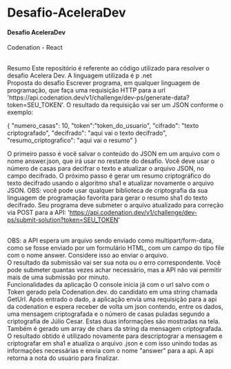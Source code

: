 # Desafio-AceleraDev

#### Desafio AceleraDev
Codenation - React 

</br>
Resumo
Este repositório é referente ao código utilizado para resolver o desafio Acelera Dev. A linguagem utilizada é p .net 

</br>
Proposta do desafio
Escrever programa, em qualquer linguagem de programação, que faça uma requisição HTTP para a url 'https://api.codenation.dev/v1/challenge/dev-ps/generate-data?token=SEU_TOKEN'. O resultado da requisição vai ser um JSON conforme o exemplo:

{
	"numero_casas": 10,
	"token":"token_do_usuario",
	"cifrado": "texto criptografado",
	"decifrado": "aqui vai o texto decifrado",
	"resumo_criptografico": "aqui vai o resumo"
}

O primeiro passo é você salvar o conteúdo do JSON em um arquivo com o nome answer.json, que irá usar no restante do desafio. Você deve usar o número de casas para decifrar o texto e atualizar o arquivo JSON, no campo decifrado. O próximo passo é gerar um resumo criptográfico do texto decifrado usando o algoritmo sha1 e atualizar novamente o arquivo JSON. OBS: você pode usar qualquer biblioteca de criptografia da sua linguagem de programação favorita para gerar o resumo sha1 do texto decifrado. Seu programa deve submeter o arquivo atualizado para correção via POST para a API: 'https://api.codenation.dev/v1/challenge/dev-ps/submit-solution?token=SEU_TOKEN'

</br>
OBS: a API espera um arquivo sendo enviado como multipart/form-data, como se fosse enviado por um formulário HTML, com um campo do tipo file com o nome answer. Considere isso ao enviar o arquivo.

</br>
O resultado da submissão vai ser sua nota ou o erro correspondente. Você pode submeter quantas vezes achar necessário, mas a API não vai permitir mais de uma submissão por minuto.

</br>
Funcionalidades da aplicação
O console inicia já com o url salvo com o Token gerado pela Codenation.dev. do candidato em uma string chamada GetUrl.
Após entrado o dado, a aplicação envia uma requisição para a api da codenation e espera receber de volta um json contendo, 
entre os dados, uma mensagem criptografada e o número de casas puladas segundo a criptografia de Júlio Cesar. 
Estas duas informações são mostradas na tela. Também é gerado um array de chars da string da mensagem 
criptografada. O resultado obtido é utilizado novamente para descriptograr a mensagem e criptografar em sha1 e atualiza o 
arquivo .json e com isso unindo todas as informações necessárias e envia com o nome "answer" para a api. A api retorna 
a nota do usuário para finalizar.
